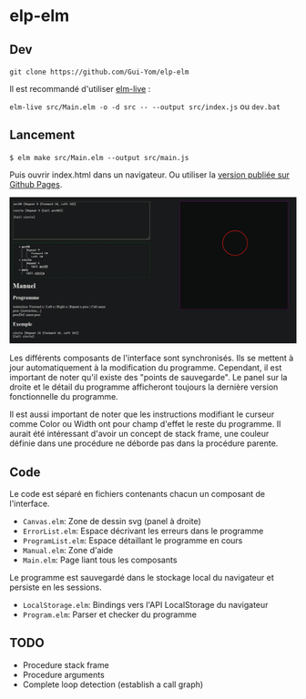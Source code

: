 # elp-elm

## Dev

`git clone https://github.com/Gui-Yom/elp-elm`

Il est recommandé d'utiliser [elm-live](https://www.elm-live.com/) :

`elm-live src/Main.elm -o -d src -- --output src/index.js`
ou
`dev.bat`

## Lancement

`$ elm make src/Main.elm --output src/main.js`

Puis ouvrir index.html dans un navigateur. Ou utiliser
la [version publiée sur Github Pages](https://gui-yom.github.io/elp-elm).

![screenshot](screenshot.png)

Les différents composants de l'interface sont synchronisés. Ils se mettent à jour automatiquement à la modification du
programme. Cependant, il est important de noter qu'il existe des "points de sauvegarde". Le panel sur la droite et le
détail du programme afficheront toujours la dernière version fonctionnelle du programme.

Il est aussi important de noter que les instructions modifiant le curseur comme Color ou Width ont pour champ d'effet le
reste du programme. Il aurait été intéressant d'avoir un concept de stack frame, une couleur définie dans une procédure
ne déborde pas dans la procédure parente.

## Code

Le code est séparé en fichiers contenants chacun un composant de l'interface.

- `Canvas.elm`: Zone de dessin svg (panel à droite)
- `ErrorList.elm`: Espace décrivant les erreurs dans le programme
- `ProgramList.elm`: Espace détaillant le programme en cours
- `Manual.elm`: Zone d'aide
- `Main.elm`: Page liant tous les composants

Le programme est sauvegardé dans le stockage local du navigateur et persiste en les sessions.

- `LocalStorage.elm`: Bindings vers l'API LocalStorage du navigateur
- `Program.elm`: Parser et checker du programme

## TODO

- Procedure stack frame
- Procedure arguments
- Complete loop detection (establish a call graph)
